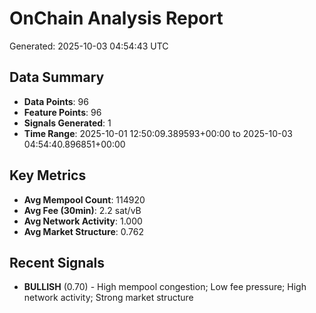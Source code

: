 # OnChain Analysis Report
Generated: 2025-10-03 04:54:43 UTC

## Data Summary
- **Data Points**: 96
- **Feature Points**: 96
- **Signals Generated**: 1
- **Time Range**: 2025-10-01 12:50:09.389593+00:00 to 2025-10-03 04:54:40.896851+00:00

## Key Metrics
- **Avg Mempool Count**: 114920
- **Avg Fee (30min)**: 2.2 sat/vB
- **Avg Network Activity**: 1.000
- **Avg Market Structure**: 0.762

## Recent Signals
- **BULLISH** (0.70) - High mempool congestion; Low fee pressure; High network activity; Strong market structure
